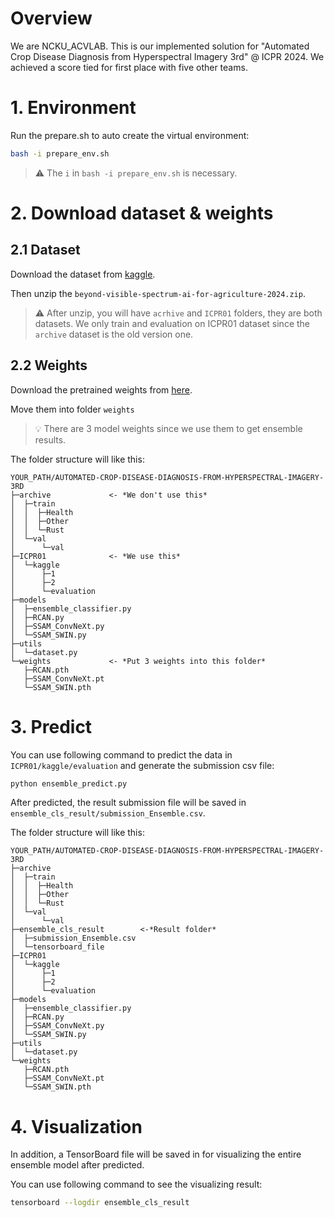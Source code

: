 # Overview
We are NCKU_ACVLAB. This is our implemented solution for "Automated Crop Disease Diagnosis from Hyperspectral Imagery 3rd" @ ICPR 2024. We achieved a score tied for first place with five other teams.

# 1. Environment
Run the prepare.sh to auto create the virtual environment:
```bash
bash -i prepare_env.sh
```

> ⚠️ The `i` in ``bash -i prepare_env.sh`` is necessary.

# 2. Download dataset & weights
## 2.1 Dataset
Download the dataset from [kaggle](https://www.kaggle.com/competitions/beyond-visible-spectrum-ai-for-agriculture-2024/data).

Then unzip the ```beyond-visible-spectrum-ai-for-agriculture-2024.zip```.


> ⚠️ After unzip, you will have ```acrhive``` and ```ICPR01``` folders, they are both datasets. We only train and evaluation on ICPR01 dataset since the ```archive``` dataset is the old version one.

## 2.2 Weights
Download the pretrained weights from [here](https://drive.google.com/drive/folders/1tK9ECxINYIRlpNZKV9hv_hU61NiolkRC?usp=sharing).


Move them into folder ```weights```
> 💡 There are 3 model weights since we use them to get ensemble results.

The folder structure will like this:
```
YOUR_PATH/AUTOMATED-CROP-DISEASE-DIAGNOSIS-FROM-HYPERSPECTRAL-IMAGERY-3RD
├─archive             <- *We don't use this*
│  ├─train
│  │  ├─Health
│  │  ├─Other
│  │  └─Rust
│  └─val
│      └─val
├─ICPR01              <- *We use this*
│  └─kaggle
│      ├─1
│      ├─2
│      └─evaluation
├─models
│  ├─ensemble_classifier.py
│  ├─RCAN.py
│  ├─SSAM_ConvNeXt.py
│  └─SSAM_SWIN.py
├─utils
│  └─dataset.py
└─weights             <- *Put 3 weights into this folder*
   ├─RCAN.pth
   ├─SSAM_ConvNeXt.pt
   └─SSAM_SWIN.pth
```
# 3. Predict
You can use following command to predict the data in ```ICPR01/kaggle/evaluation``` and generate the submission csv file:

```python
python ensemble_predict.py
```
After predicted, the result submission file will be saved in ```ensemble_cls_result/submission_Ensemble.csv```.

The folder structure will like this:
```
YOUR_PATH/AUTOMATED-CROP-DISEASE-DIAGNOSIS-FROM-HYPERSPECTRAL-IMAGERY-3RD
├─archive
│  ├─train
│  │  ├─Health
│  │  ├─Other
│  │  └─Rust
│  └─val
│      └─val
├─ensemble_cls_result        <-*Result folder*
│  ├─submission_Ensemble.csv
│  └─tensorboard_file
├─ICPR01
│  └─kaggle
│      ├─1
│      ├─2
│      └─evaluation
├─models
│  ├─ensemble_classifier.py
│  ├─RCAN.py
│  ├─SSAM_ConvNeXt.py
│  └─SSAM_SWIN.py
├─utils
│  └─dataset.py
└─weights
   ├─RCAN.pth
   ├─SSAM_ConvNeXt.pt
   └─SSAM_SWIN.pth
```
# 4. Visualization
In addition, a TensorBoard file will be saved in for visualizing the entire ensemble model after predicted.

You can use following command to see the visualizing result:
```bash
tensorboard --logdir ensemble_cls_result
```

